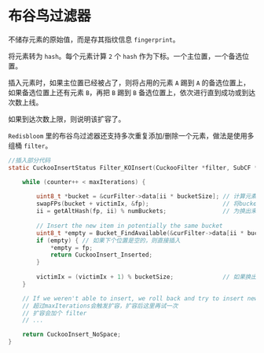 # 布谷鸟过滤器

不储存元素的原始值，而是存其指纹信息 `fingerprint`。

将元素转为 `hash`。每个元素计算 `2` 个 `hash` 作为下标。一个主位置，一个备选位置。

插入元素时，如果主位置已经被占了，则将占用的元素 `A` 踢到 `A` 的备选位置上，如果备选位置上还有元素 `B`，再把 `B` 踢到 `B` 备选位置上，依次进行直到成功或到达次数上线。

如果到达次数上限，则说明该扩容了。

`Redisbloom` 里的布谷鸟过滤器还支持多次重复添加/删除一个元素，做法是使用多组桶 `filter`。

```c
//插入部分代码
static CuckooInsertStatus Filter_KOInsert(CuckooFilter *filter, SubCF *curFilter, const LookupParams *params) {

    while (counter++ < maxIterations) {
        
        uint8_t *bucket = &curFilter->data[ii * bucketSize]; // 计算元素应放入的bucket
        swapFPs(bucket + victimIx, &fp);                     // 将bucket的头元素和当前元素互换
        ii = getAltHash(fp, ii) % numBuckets;                // 为换出来的头元素（这里叫受害者）找下一个位置
        
        // Insert the new item in potentially the same bucket
        uint8_t *empty = Bucket_FindAvailable(&curFilter->data[ii * bucketSize], bucketSize);  // 下一个位置可以在本bucket内
        if (empty) { // 如果下个位置是空的，则直接插入
            *empty = fp;
            return CuckooInsert_Inserted;
        }
        
        victimIx = (victimIx + 1) % bucketSize;              // 如果换出来的受害者没有地方去了，换下一个受害者尝试
    }

    // If we weren't able to insert, we roll back and try to insert new element in new filter
    // 超过maxIterations会触发扩容，扩容后这里再试一次
    // 扩容会加个 filter
    // ...

    return CuckooInsert_NoSpace;
}
```

